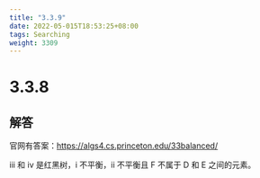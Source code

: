 ```yaml
---
title: "3.3.9"
date: 2022-05-015T18:53:25+08:00
tags: Searching
weight: 3309
---
```


# 3.3.8

## 解答

官网有答案：https://algs4.cs.princeton.edu/33balanced/

iii 和 iv 是红黑树，i 不平衡，ii 不平衡且 F 不属于 D 和 E 之间的元素。

